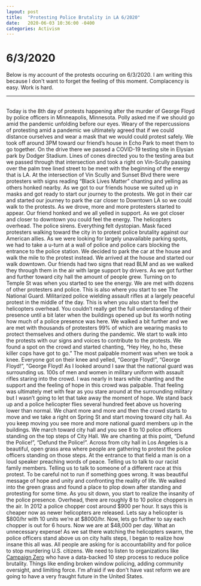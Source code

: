 ```yaml
---
layout: post
title:  "Protesting Police Brutality in LA 6/2020"
date:   2020-06-03 10:36:00 -0400
categories: Activism
---
```


# 6/3/2020 
Below is my account of the protests occuring on 6/3/2020. I am writing this because I don't want to forget the feeling of this moment. Complacency is easy. Work is hard. 
<br />
<hr >
<br />
Today is the 8th day of protests happening after the murder of George Floyd by police officers in Minneapolis, Minnesota. Polly asked me if we should go amid the pandemic unfolding before our eyes. Weary of the repercussions of protesting amid a pandemic we ultimately agreed that if we could distance ourselves and wear a mask that we would could protest safely.   We took off around 3PM toward our friend’s house in Echo Park to meet them to go together.  On the drive there we passed a COVID-19 testing site in Elysian park by Dodger Stadium. Lines of cones directed you to the testing area but we passed through that intersection and took a right on Vin-Scully passing over the palm tree lined street to be meet with the beginning of the energy that is LA. At the intersection of Vin Scully and Sunset Blvd there were protesters with signs reading “Black Lives Matter” chanting and yelling as others honked nearby. As we got to our friends house we suited up in masks and got ready to start our journey to the protests. We got in their car and started our journey to park the car closer to Downtown LA so we could walk to the protests. As we drove, more and more protesters started to appear. Our friend honked and we all yelled in support. As we got closer and closer to downtown you could feel the energy. The helicopters overhead. The police sirens. Everything felt dystopian. Mask faced protesters walking toward the city in to protest police brutality against our American allies. As we were looking for largely unavailable parking spots, we had to take a u-turn at a wall of police and police cars blocking the entrance to the police station. We decided to park the car at the house and walk the mile to the protest instead. We arrived at the house and started our walk downtown. Our friends had two signs that read BLM and as we walked they through them in the air with large support by drivers. As we got further and further toward city hall the amount of people grew. Turning on to Temple St was when you started to see the energy. We are met with dozens of other protesters and police. This is also where you start to see The National Guard. Militarized police wielding assault rifles at a largely peaceful protest in the middle of the day. This is when you also start to feel the helicopters overhead. You couldn’t really get the full understanding of their presence until a bit later when the buildings opened up but its worth noting how much of a police presence was here.  We walked a bit further and we are met with thousands of protesters 99% of which are wearing masks to protect themselves and others during the pandemic. We start to walk into the protests with our signs and voices to contribute to the protests. We found a spot on the crowd and started chanting, “Hey Hey, ho ho, these killer cops have got to go.”  The most palpable moment was when we took a knee. Everyone got on their knee and yelled, “George Floyd!”, “George Floyd!”, “George Floyd! As I looked around I saw that the national guard was surrounding us. 100s of men and women in military uniform with assault rifles staring into the crowd.  I was nearly in tears while chanting and the support and the feeling of hope in this crowd was palpable. That feeling was ultimately met with fear as you stare around at the surrounding military but I wasn’t going to let that take away the moment of hope. We stand back up and a police helicopter flies several hundred feet above us hovering lower than normal. We chant more and more and then the crowd starts to move and we take a right on Spring St and start moving toward city hall. As you keep moving you see more and more national guard members up in the buildings.  We march toward city hall and you see 8 to 10 police officers standing on the top steps of City Hall. We are chanting at this point, “Defund the Police!”, “Defund the Police!”. Across from city hall in Los Angeles is a beautiful, open grass area where people are gathering to protest the police officers standing on those steps. At the entrance to that field a man is on a loud speaker preaching words of peace.  Telling us to talk to our racist family members. Telling us to talk to someone of a different race at this protest. To be careful not to run if something goes wrong. It was beautiful message of hope and unity and confronting the reality of life. We walked into the green grass and found a place to plop down after standing and protesting for some time. As you sit down, you start to realize the insanity of the police presence. Overhead, there are roughly 8 to 10 police choppers in the air. In 2012 a police chopper cost around $900 per hour. It says this is cheaper now as newer helicopters are released. Lets say a helicopter is $800/hr with 10 units we’re at $8000/hr. Now, lets go further to say each chopper is out for 6 hours. Now we are at $48,000 per day. What an unnecessary expense! As we sat there watching the helicopters swarm, the police officers stand above us on city halls steps, I began to realize how insane this all was. All people are asking for is accountability and for police to stop murdering U.S. citizens. We need to listen to organizations like <a href="https://www.joincampaignzero.org/">Campaign Zero</a> who have a data-backed 10 step process to reduce police brutality. Things like ending broken window policing, adding community oversight, and limiting force. I'm afraid if we don't have vast reform we are going to have a very fraught future in the United States. 